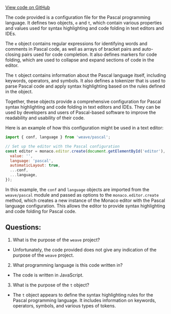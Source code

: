 [View code on GitHub](https://github.com/wandb/weave/weave/frontend/assets/pascal.7a51c553.js)

The code provided is a configuration file for the Pascal programming language. It defines two objects, `e` and `t`, which contain various properties and values used for syntax highlighting and code folding in text editors and IDEs.

The `e` object contains regular expressions for identifying words and comments in Pascal code, as well as arrays of bracket pairs and auto-closing pairs used for code completion. It also defines markers for code folding, which are used to collapse and expand sections of code in the editor.

The `t` object contains information about the Pascal language itself, including keywords, operators, and symbols. It also defines a tokenizer that is used to parse Pascal code and apply syntax highlighting based on the rules defined in the object.

Together, these objects provide a comprehensive configuration for Pascal syntax highlighting and code folding in text editors and IDEs. They can be used by developers and users of Pascal-based software to improve the readability and usability of their code.

Here is an example of how this configuration might be used in a text editor:

```javascript
import { conf, language } from 'weave/pascal';

// Set up the editor with the Pascal configuration
const editor = monaco.editor.create(document.getElementById('editor'), {
  value: '',
  language: 'pascal',
  automaticLayout: true,
  ...conf,
  ...language,
});
```

In this example, the `conf` and `language` objects are imported from the `weave/pascal` module and passed as options to the `monaco.editor.create` method, which creates a new instance of the Monaco editor with the Pascal language configuration. This allows the editor to provide syntax highlighting and code folding for Pascal code.
## Questions: 
 1. What is the purpose of the `weave` project?
- Unfortunately, the code provided does not give any indication of the purpose of the `weave` project. 

2. What programming language is this code written in?
- The code is written in JavaScript.

3. What is the purpose of the `t` object?
- The `t` object appears to define the syntax highlighting rules for the Pascal programming language. It includes information on keywords, operators, symbols, and various types of tokens.